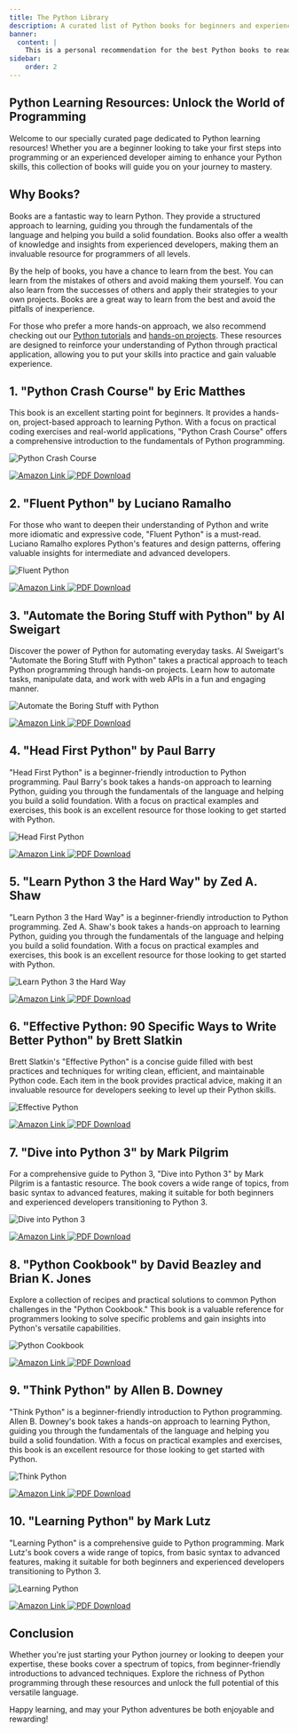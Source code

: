 ```yaml
---
title: The Python Library
description: A curated list of Python books for beginners and experienced developers. Python Central Hub has compiled a list of the best 10 Python books to help you learn Python programming.
banner:
  content: |
    This is a personal recommendation for the best Python books to read. We don't mean to offend anyone. If you have any suggestions, please let us know.
sidebar:
    order: 2
---
```


## Python Learning Resources: Unlock the World of Programming

Welcome to our specially curated page dedicated to Python learning resources! Whether you are a beginner looking to take your first steps into programming or an experienced developer aiming to enhance your Python skills, this collection of books will guide you on your journey to mastery.

## Why Books?

Books are a fantastic way to learn Python. They provide a structured approach to learning, guiding you through the fundamentals of the language and helping you build a solid foundation. Books also offer a wealth of knowledge and insights from experienced developers, making them an invaluable resource for programmers of all levels.

By the help of books, you have a chance to learn from the best. You can learn from the mistakes of others and avoid making them yourself. You can also learn from the successes of others and apply their strategies to your own projects. Books are a great way to learn from the best and avoid the pitfalls of inexperience. 

For those who prefer a more hands-on approach, we also recommend checking out our [Python tutorials](/tutorials/introduction) and [hands-on projects](/projects). These resources are designed to reinforce your understanding of Python through practical application, allowing you to put your skills into practice and gain valuable experience.

## 1. "Python Crash Course" by Eric Matthes

This book is an excellent starting point for beginners. It provides a hands-on, project-based approach to learning Python. With a focus on practical coding exercises and real-world applications, "Python Crash Course" offers a comprehensive introduction to the fundamentals of Python programming.

![Python Crash Course](https://m.media-amazon.com/images/I/71sL0Qpd+YL._AC_UF894,1000_QL80_.jpg)

<div class="flex gap-4 justify-center">
  <a href="https://www.amazon.in/Python-Crash-Course-Eric-Matthes/dp/1593279280">
    <img src="https://img.shields.io/badge/Amazon-Link-orange?style=for-the-badge&logo=amazon" alt="Amazon Link">
  </a>
  <a href="https://github.com/Ravikisha/PythonCentralHub/blob/main/books/Python%20Crash%20Course.pdf%20(%20PDFDrive.com%20).pdf">
    <img src="https://img.shields.io/badge/PDF-Download-blue?style=for-the-badge&logo=adobe-acrobat-reader" alt="PDF Download">
  </a>
</div>

## 2. "Fluent Python" by Luciano Ramalho

For those who want to deepen their understanding of Python and write more idiomatic and expressive code, "Fluent Python" is a must-read. Luciano Ramalho explores Python's features and design patterns, offering valuable insights for intermediate and advanced developers.

![Fluent Python](https://m.media-amazon.com/images/I/81OvszBEdhL._AC_UF1000,1000_QL80_.jpg)

<div class="flex gap-4 justify-center">
  <a href="https://www.amazon.in/Fluent-Python-Luciano-Ramalho/dp/1491946008">
    <img src="https://img.shields.io/badge/Amazon-Link-orange?style=for-the-badge&logo=amazon" alt="Amazon Link">
  </a>
  <a href="https://github.com/Ravikisha/PythonCentralHub/blob/main/books/Fluent%20Python.pdf">
    <img src="https://img.shields.io/badge/PDF-Download-blue?style=for-the-badge&logo=adobe-acrobat-reader" alt="PDF Download">
  </a>
</div>

## 3. "Automate the Boring Stuff with Python" by Al Sweigart

Discover the power of Python for automating everyday tasks. Al Sweigart's "Automate the Boring Stuff with Python" takes a practical approach to teach Python programming through hands-on projects. Learn how to automate tasks, manipulate data, and work with web APIs in a fun and engaging manner.

![Automate the Boring Stuff with Python](https://m.media-amazon.com/images/I/915d+qI9NAL._AC_UF1000,1000_QL80_.jpg)

<div class="flex gap-4 justify-center">
  <a href="https://www.amazon.in/Automate-Boring-Stuff-Python-2nd/dp/1593279922">
    <img src="https://img.shields.io/badge/Amazon-Link-orange?style=for-the-badge&logo=amazon" alt="Amazon Link">
  </a>
  <a href="https://github.com/Ravikisha/PythonCentralHub/blob/main/books/Automate%20the%20Boring%20Stuff%20with%20Python.pdf">
    <img src="https://img.shields.io/badge/PDF-Download-blue?style=for-the-badge&logo=adobe-acrobat-reader" alt="PDF Download">
  </a>
</div>

## 4. "Head First Python" by Paul Barry

"Head First Python" is a beginner-friendly introduction to Python programming. Paul Barry's book takes a hands-on approach to learning Python, guiding you through the fundamentals of the language and helping you build a solid foundation. With a focus on practical examples and exercises, this book is an excellent resource for those looking to get started with Python.

![Head First Python](https://m.media-amazon.com/images/I/817ZRa3zxBL._AC_UF1000,1000_QL80_.jpg)

<div class="flex gap-4 justify-center">
  <a href="https://www.amazon.in/Head-First-Python-Paul-Barry/dp/1491919531">
    <img src="https://img.shields.io/badge/Amazon-Link-orange?style=for-the-badge&logo=amazon" alt="Amazon Link">
  </a>
  <a href="https://github.com/Ravikisha/PythonCentralHub/blob/main/books/Head%20First%20Python%20%20A%20Brain-Friendly%20Guide%20(%20PDFDrive.com%20).pdf">
    <img src="https://img.shields.io/badge/PDF-Download-blue?style=for-the-badge&logo=adobe-acrobat-reader" alt="PDF Download">
  </a>
</div>

## 5. "Learn Python 3 the Hard Way" by Zed A. Shaw

"Learn Python 3 the Hard Way" is a beginner-friendly introduction to Python programming. Zed A. Shaw's book takes a hands-on approach to learning Python, guiding you through the fundamentals of the language and helping you build a solid foundation. With a focus on practical examples and exercises, this book is an excellent resource for those looking to get started with Python.

![Learn Python 3 the Hard Way](https://m.media-amazon.com/images/I/711Xj5iKuML._SL1391_.jpg)

<div class="flex gap-4 justify-center">
  <a href="https://www.amazon.in/Learn-Python-3-Hard-Way/dp/9352865103">
    <img src="https://img.shields.io/badge/Amazon-Link-orange?style=for-the-badge&logo=amazon" alt="Amazon Link">
  </a>
  <a href="https://github.com/Ravikisha/PythonCentralHub/blob/main/books/Learn%20Python%203%20the%20Hard%20Way_%20A%20Very%20Simple%20Introduction%20to%20the%20Terrifyingly%20Beautiful%20World%20of%20Computers%20and%20Code%20(%20PDFDrive.com%20).pdf">
    <img src="https://img.shields.io/badge/PDF-Download-blue?style=for-the-badge&logo=adobe-acrobat-reader" alt="PDF Download">
  </a>
</div>

## 6. "Effective Python: 90 Specific Ways to Write Better Python" by Brett Slatkin

Brett Slatkin's "Effective Python" is a concise guide filled with best practices and techniques for writing clean, efficient, and maintainable Python code. Each item in the book provides practical advice, making it an invaluable resource for developers seeking to level up their Python skills.

![Effective Python](https://m.media-amazon.com/images/I/718uudrf+zL._AC_UF1000,1000_QL80_.jpg)

<div class="flex gap-4 justify-center">
  <a href="https://www.amazon.in/Effective-Python-Specific-Software-Development/dp/0134853989">
    <img src="https://img.shields.io/badge/Amazon-Link-orange?style=for-the-badge&logo=amazon" alt="Amazon Link">
  </a>
  <a href="https://github.com/Ravikisha/PythonCentralHub/blob/main/books/Effective-Python.pdf">
    <img src="https://img.shields.io/badge/PDF-Download-blue?style=for-the-badge&logo=adobe-acrobat-reader" alt="PDF Download">
  </a>
</div>

## 7. "Dive into Python 3" by Mark Pilgrim

For a comprehensive guide to Python 3, "Dive into Python 3" by Mark Pilgrim is a fantastic resource. The book covers a wide range of topics, from basic syntax to advanced features, making it suitable for both beginners and experienced developers transitioning to Python 3.

![Dive into Python 3](https://m.media-amazon.com/images/I/61Gic-6egZL._SL1093_.jpg)

<div class="flex gap-4 justify-center">
  <a href="https://www.amazon.in/dp/1430224150/">
    <img src="https://img.shields.io/badge/Amazon-Link-orange?style=for-the-badge&logo=amazon" alt="Amazon Link">
  </a>
  <a href="https://github.com/Ravikisha/PythonCentralHub/blob/main/books/diveintopython3.pdf">
    <img src="https://img.shields.io/badge/PDF-Download-blue?style=for-the-badge&logo=adobe-acrobat-reader" alt="PDF Download">
  </a>
</div>

## 8. "Python Cookbook" by David Beazley and Brian K. Jones

Explore a collection of recipes and practical solutions to common Python challenges in the "Python Cookbook." This book is a valuable reference for programmers looking to solve specific problems and gain insights into Python's versatile capabilities.

![Python Cookbook](https://m.media-amazon.com/images/I/91TnJtD9RfL._AC_UF1000,1000_QL80_.jpg)

<div class="flex gap-4 justify-center">
  <a href="https://www.amazon.in/Python-Cookbook-3e-David-Beazley/dp/1449340377">
    <img src="https://img.shields.io/badge/Amazon-Link-orange?style=for-the-badge&logo=amazon" alt="Amazon Link">
  </a>
  <a href="https://github.com/Ravikisha/PythonCentralHub/blob/main/books/Python_Cookbook_3rd_Edition.pdf">
    <img src="https://img.shields.io/badge/PDF-Download-blue?style=for-the-badge&logo=adobe-acrobat-reader" alt="PDF Download">
  </a>
</div>

## 9. "Think Python" by Allen B. Downey

"Think Python" is a beginner-friendly introduction to Python programming. Allen B. Downey's book takes a hands-on approach to learning Python, guiding you through the fundamentals of the language and helping you build a solid foundation. With a focus on practical examples and exercises, this book is an excellent resource for those looking to get started with Python.

![Think Python](https://m.media-amazon.com/images/I/71ND9kxGLGL._AC_UF894,1000_QL80_.jpg)

<div class="flex gap-4 justify-center">
  <a href="https://www.amazon.in/dp/1491939362/">
    <img src="https://img.shields.io/badge/Amazon-Link-orange?style=for-the-badge&logo=amazon" alt="Amazon Link">
  </a>
  <a href="https://github.com/Ravikisha/PythonCentralHub/blob/main/books/think-python-2nd.pdf">
    <img src="https://img.shields.io/badge/PDF-Download-blue?style=for-the-badge&logo=adobe-acrobat-reader" alt="PDF Download">
  </a>
</div>

## 10. "Learning Python" by Mark Lutz

"Learning Python" is a comprehensive guide to Python programming. Mark Lutz's book covers a wide range of topics, from basic syntax to advanced features, making it suitable for both beginners and experienced developers transitioning to Python 3.

![Learning Python](https://m.media-amazon.com/images/I/91RcdlPx1CL._SL1500_.jpg)

<div class="flex gap-4 justify-center">
  <a href="https://www.amazon.in/Learning-Python-5ed-Mark-Lutz/dp/1449355730/">
    <img src="https://img.shields.io/badge/Amazon-Link-orange?style=for-the-badge&logo=amazon" alt="Amazon Link">
  </a>
  <a href="https://github.com/Ravikisha/PythonCentralHub/blob/main/books/learning-python.pdf">
    <img src="https://img.shields.io/badge/PDF-Download-blue?style=for-the-badge&logo=adobe-acrobat-reader" alt="PDF Download">
  </a>
</div>

## Conclusion

Whether you're just starting your Python journey or looking to deepen your expertise, these books cover a spectrum of topics, from beginner-friendly introductions to advanced techniques. Explore the richness of Python programming through these resources and unlock the full potential of this versatile language.

Happy learning, and may your Python adventures be both enjoyable and rewarding!